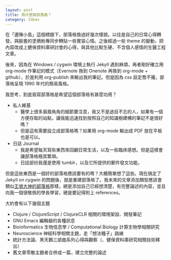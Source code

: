 ```yaml
---
layout: post
title: 為什麼寫部落格？
category: Ideas
---
```


在「邊陲小島」這個標題下，部落格換過好幾次樣貌。以往是自己的日常心得轉發，與臉書的塗鴉粉專同步轉貼一些實習心情。之後經過一些 theme 的變動，把內容改成上健保資料庫研討會的心得，與其他比較生硬、不含個人感情的生醫工程文章。

後來，因為在 Windows / cygwin 環境上執行 Jekyll 遇到麻煩，再者剛好確立用 org-mode 作筆記的模式（Evernote 換到 Onenote 再換到 org-mode + github），於是利用 org-publish 來輸出我的筆記。但是因為 css 設定喬不攏，部落格呈現 1990 年代的簡易風格。

我思考，到底我寫部落格是希望這個部落格有甚麼功用？

- 私人維基
  - 醫學上很多眉眉角角的細節要注意，我又不是過目不忘的人，如果有一個方便存取的站點，讓我能迅速找到按照自己的知識樹建構的筆記不是很好嗎？
  - 但是這有需要設立成部落格嗎？如果用 org-mode 輸出成 PDF 放在平板也是可以。
- 日誌 Journal
  - 我是希望每天寫些東西來回顧日常生活，以及一些臨床感想。但是這樣會讓部落格極其繁瑣。
  - 日誌部份我還是使用 tumblr，以及它所提供的郵件發文功能。

但是這些東西是一個好的部落格應該要有的嗎？大概簡單想了這些。現在搞定了 Jekyll on cygwin 的問題後，就是重建部落格了。我未來的文章添加類型應該會類似[王垠大神的部落格](http://yinwang.org)那樣，總是添加自己已經想清楚，有完整論述的內容，並且向我一個很敬佩的學長學習，總是要記得附上 references。

大約會有以下幾個主題

- Clojure / ClojureScript / ClojureCLR 相關的環境架設、開發筆記
- GNU Emacs 編輯器的各種訊息
- Bioinformatics 生物信息學 / Computational Biology 計算生物學相關研究
- Neuroscience 神經科學相關主題，走「想法種子」路線
- 統計方法論、黑天鵝三部曲系列心得與觀察（、健保資料庫研究相關技術釋出）
- 舊文章零散主題者合併成一篇，建立完整的論述
